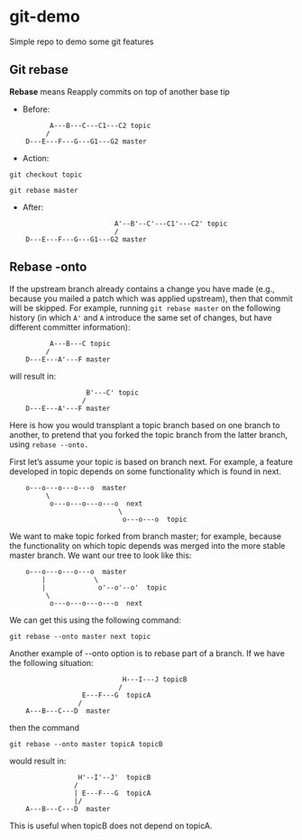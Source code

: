 # git-demo
Simple repo to demo some git features


## Git rebase

**Rebase** means Reapply commits on top of another base tip

- Before:

```
          A---B---C---C1---C2 topic
         /
    D---E---F---G---G1---G2 master
```

- Action:

`git checkout topic`

`git rebase master`

- After: 

```
                          A'--B'--C'---C1'---C2' topic
                          /
    D---E---F---G---G1---G2 master
```

## Rebase -onto

If the upstream branch already contains a change you have made (e.g., because you mailed a patch which was applied upstream), then that commit will be skipped. For example, running `git rebase master` on the following history (in which `A'` and `A` introduce the same set of changes, but have different committer information):

```
          A---B---C topic
         /
    D---E---A'---F master
```


will result in:

```
                   B'---C' topic
                  /
    D---E---A'---F master
```

Here is how you would transplant a topic branch based on one branch to another, to pretend that you forked the topic branch from the latter branch, using `rebase --onto.`

First let’s assume your topic is based on branch next. For example, a feature developed in topic depends on some functionality which is found in next.

```
    o---o---o---o---o  master
         \
          o---o---o---o---o  next
                           \
                            o---o---o  topic
```
We want to make topic forked from branch master; for example, because the functionality on which topic depends was merged into the more stable master branch. We want our tree to look like this:

```
    o---o---o---o---o  master
        |            \
        |             o'--o'--o'  topic
         \
          o---o---o---o---o  next
```

We can get this using the following command:

`git rebase --onto master next topic`

Another example of --onto option is to rebase part of a branch. If we have the following situation:
```
                            H---I---J topicB
                           /
                  E---F---G  topicA
                 /
    A---B---C---D  master
```

then the command

`git rebase --onto master topicA topicB`

would result in:

```
                 H'--I'--J'  topicB
                /
                | E---F---G  topicA
                |/
    A---B---C---D  master
```

This is useful when topicB does not depend on topicA.